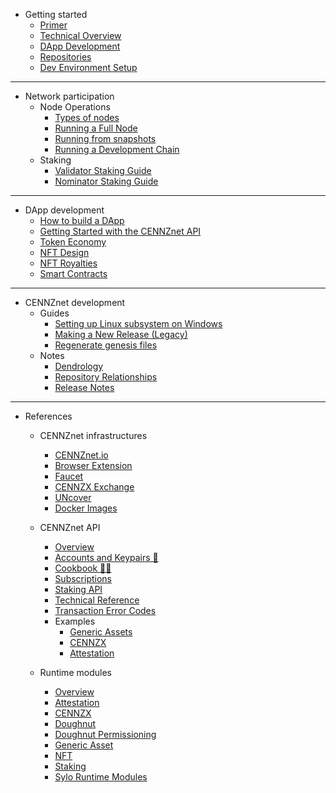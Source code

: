 - Getting started
    - [Primer](Getting-started/CENNZnet-primer)
    - [Technical Overview](Getting-started/CENNZnet-technical-overview)
    - [DApp Development](Getting-started/CENNZnet-dapp-development)
    - [Repositories](Getting-started/CENNZnet-repos)
    - [Dev Environment Setup](Getting-started/Dev-environment-setup)
---
- Network participation
    - Node Operations
        - [Types of nodes](Network-participating/Node-operating/Types-of-nodes)
        - [Running a Full Node](Network-participating/Node-operating/Running-a-Full-Node)
        - [Running from snapshots](Network-participating/Node-operating/Running-nodes-from-snapshots)
        - [Running a Development Chain](Network-participating/Node-operating/Running-a-Dev-Chain)
    - Staking
        - [Validator Staking Guide](Network-participating/Staking/Validator-Guide)
        - [Nominator Staking Guide](Network-participating/Staking/Nominator-Staking-Guide)

---
- DApp development
    - [How to build a DApp](Dapp-development/Guides/How-to-build-a-DApp)
    - [Getting Started with the CENNZnet API](Dapp-development/Guides/Getting-started-with-the-CENNZnet-API)
    - [Token Economy](Dapp-development/Guides/Token-Economy)
    - [NFT Design](Dapp-development/Guides/How-to-design-NFTs)
    - [NFT Royalties](Dapp-development/Guides/NFT-royalties)
    - [Smart Contracts](Dapp-development/Guides/Using-Smart-Contracts-on-CENNZnet)

---
- CENNZnet development
    - Guides
        - [Setting up Linux subsystem on Windows](CENNZnet-development/Guides/Set-up-Linux-Sub-system-for-Windows)
        - [Making a New Release (Legacy)](CENNZnet-development/Guides/Making-a-New-Release)
        - [Regenerate genesis files](CENNZnet-development/Guides/Regenerating-genesis-files-on-Release)
    - Notes
        - [Dendrology](CENNZnet-development/Notes/Dendrology)
        - [Repository Relationships](CENNZnet-development/Notes/Repository-Relationships)
        - [Release Notes](CENNZnet-development/Notes/Release-Notes)

---
- References
    - CENNZnet infrastructures
        - [CENNZnet.io](References/CENNZnet-infrastructures/Exploring-the-CENNZnet-UI)
        - [Browser Extension](References/CENNZnet-infrastructures/CENNZnet-browser-extension)
        - [Faucet](References/CENNZnet-infrastructures/CENNZnet-faucet)
        - [CENNZX Exchange](References/CENNZnet-infrastructures/CENNZX-Exchange)
        - [UNcover](References/CENNZnet-infrastructures/Uncover)
        - [Docker Images](https://hub.docker.com/r/cennznet/cennznet/tags)

    - CENNZnet API
        - [Overview](References/CENNZnet-API/CENNZnet-API-Overview)
        - [Accounts and Keypairs 🔑](References/CENNZnet-API/Accounts-and-Keypairs)
        - [Cookbook 👩‍🍳](References/CENNZnet-API/Cookbook)
        - [Subscriptions](References/CENNZnet-API/Subscriptions)
        - [Staking API](References/CENNZnet-API/Staking)
        - [Technical Reference](References/CENNZnet-API/Technical-Reference)
        - [Transaction Error Codes](References/CENNZnet-API/Transaction-Error-Codes)
        - Examples
            - [Generic Assets](References/CENNZnet-API/Examples/API-examples-Generic-Assets)
            - [CENNZX](References/CENNZnet-API/Examples/API-examples-CENNZX-Spot)
            - [Attestation](References/CENNZnet-API/Examples/API-examples-Attestation)

    - Runtime modules
        - [Overview](References/Runtime-modules/Modules-Overview)
        - [Attestation](References/Runtime-modules/Attestation)
        - [CENNZX](References/Runtime-modules/CENNZX)
        - [Doughnut](References/Runtime-modules/Doughnut)
        - [Doughnut Permissioning](References/Runtime-modules/Doughnut-Permissioning)
        - [Generic Asset](References/Runtime-modules/Generic-Asset)
        - [NFT](References/Runtime-modules/NFT)
        - [Staking](References/Runtime-modules/Staking)
        - [Sylo Runtime Modules](References/Runtime-modules/Sylo-Runtime-Modules)

    
